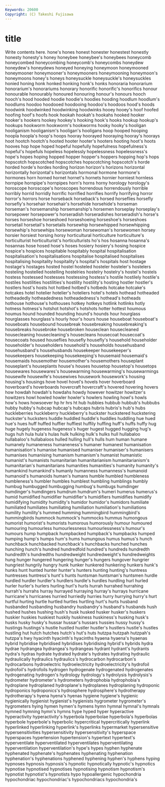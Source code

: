 ```yaml
---
Keywords: 20600 
Copyright: (C) Takeshi Fujisawa
---
```


# title

Write contents here.
 hone's
hones honest honester honestest honestly honesty honesty's honey honeybee honeybee's
honeybees honeycomb honeycombed honeycombing honeycomb's honeycombs honeydew honeydew's honeydews honeyed
honeying honeymoon honeymooned honeymooner honeymooner's honeymooners honeymooning honeymoon's honeymoons honey's
honeys honeysuckle honeysuckle's honeysuckles honied honing honk honked honking honk's
honks honoraria honorarium honorarium's honorariums honorary honorific honorific's honorifics honour
honourable honourably honoured honouring honour's honours hooch hooch's hood hooded
hoodie hoodie's hoodies hooding hoodlum hoodlum's hoodlums hoodoo hoodooed hoodooing
hoodoo's hoodoos hood's hoods hoodwink hoodwinked hoodwinking hoodwinks hooey hooey's
hoof hoofed hoofing hoof's hoofs hook hookah hookah's hookahs hooked
hooker hooker's hookers hookey hookey's hooking hook's hooks hookup hookup's
hookups hookworm hookworm's hookworms hooky hooky's hooligan hooliganism hooliganism's hooligan's
hooligans hoop hooped hooping hoopla hoopla's hoop's hoops hooray hoorayed
hooraying hooray's hoorays hoot hootch hootch's hooted hooter hooter's hooters
hooting hoot's hoots hooves hop hope hoped hopeful hopefully hopefulness
hopefulness's hopeful's hopefuls hopeless hopelessly hopelessness hopelessness's hope's hopes hoping
hopped hopper hopper's hoppers hopping hop's hops hopscotch hopscotched hopscotches
hopscotching hopscotch's horde horded horde's hordes hording horizon horizon's horizons
horizontal horizontally horizontal's horizontals hormonal hormone hormone's hormones horn horned
hornet hornet's hornets hornier horniest hornless hornpipe hornpipe's hornpipes horn's
horns horny horology horology's horoscope horoscope's horoscopes horrendous horrendously horrible
horribly horrid horridly horrific horrified horrifies horrify horrifying horror horror's
horrors horse horseback horseback's horsed horseflies horsefly horsefly's horsehair horsehair's
horsehide horsehide's horseman horseman's horsemanship horsemanship's horsemen horseplay horseplay's horsepower
horsepower's horseradish horseradishes horseradish's horse's horses horseshoe horseshoed horseshoeing horseshoe's
horseshoes horsetail horsetail's horsetails horsewhip horsewhipped horsewhipping horsewhip's horsewhips horsewoman
horsewoman's horsewomen horsey horsier horsiest horsing horsy horticultural horticulture horticulture's
horticulturist horticulturist's horticulturists ho's hos hosanna hosanna's hosannas hose hosed
hose's hoses hosiery hosiery's hosing hospice hospice's hospices hospitable hospitably
hospital hospitalisation hospitalisation's hospitalisations hospitalise hospitalised hospitalises hospitalising hospitality hospitality's
hospital's hospitals host hostage hostage's hostages hosted hostel hosteled hosteler
hosteler's hostelers hosteling hostelled hostelling hostelries hostelry hostelry's hostel's hostels
hostess hostessed hostesses hostessing hostess's hostile hostilely hostile's hostiles hostilities
hostilities's hostility hostility's hosting hostler hostler's hostlers host's hosts hot
hotbed hotbed's hotbeds hotcake hotcake's hotcakes hotel hotelier hotelier's hoteliers
hotel's hotels hothead hotheaded hotheadedly hotheadedness hotheadedness's hothead's hotheads hothouse
hothouse's hothouses hotkey hotkeys hotlink hotlinks hotly hotness hotness's hotshot
hotshot's hotshots hotter hottest houmous houmus hound hounded hounding hound's
hounds hour hourglass hourglasses hourglass's hourly hour's hours house houseboat
houseboat's houseboats housebound housebreak housebreaking housebreaking's housebreaks housebroke housebroken houseclean
housecleaned housecleaning housecleaning's housecleans housecoat housecoat's housecoats housed houseflies housefly
housefly's household householder householder's householders household's households househusband househusband's househusbands
housekeeper housekeeper's housekeepers housekeeping housekeeping's housemaid housemaid's housemaids housemother housemother's
housemothers houseplant houseplant's houseplants house's houses housetop housetop's housetops housewares
housewares's housewarming housewarming's housewarmings housewife housewife's housewives housework housework's housing
housing's housings hove hovel hovel's hovels hover hoverboard hoverboard's hoverboards
hovercraft hovercraft's hovered hovering hovers how howdah howdah's howdahs howdy
however howitzer howitzer's howitzers howl howled howler howler's howlers howling
howl's howls how's hows howsoever hp hr hrs ht hub
hubbies hubbub hubbub's hubbubs hubby hubby's hubcap hubcap's hubcaps hubris
hubris's hub's hubs huckleberries huckleberry huckleberry's huckster huckstered huckstering huckster's
hucksters huddle huddled huddle's huddles huddling hue hued hue's hues
huff huffed huffier huffiest huffily huffing huff's huffs huffy hug
huge hugely hugeness hugeness's huger hugest hugged hugging hug's hugs
huh hula hula's hulas hulk hulking hulk's hulks hull hullabaloo
hullabaloo's hullabaloos hulled hulling hull's hulls hum human humane humanely
humaneness humaneness's humaner humanest humanisation humanisation's humanise humanised humaniser humaniser's
humanisers humanises humanising humanism humanism's humanist humanistic humanist's humanists humanitarian
humanitarianism humanitarianism's humanitarian's humanitarians humanities humanities's humanity humanity's humankind humankind's
humanly humanness humanness's humanoid humanoid's humanoids human's humans humble humbled
humbleness humbleness's humbler humbles humblest humbling humblings humbly humbug humbugged
humbugging humbug's humbugs humdinger humdinger's humdingers humdrum humdrum's humeri humerus
humerus's humid humidified humidifier humidifier's humidifiers humidifies humidify humidifying humidity
humidity's humidor humidor's humidors humiliate humiliated humiliates humiliating humiliation humiliation's
humiliations humility humility's hummed humming hummingbird hummingbird's hummingbirds hummock hummock's
hummocks hummus humongous humorist humorist's humorists humorous humorously humour humoured
humouring humourless humourlessness humourlessness's humour's humours hump humpback humpbacked humpback's
humpbacks humped humping hump's humps hum's hums humungous humus humus's
hunch hunchback hunchbacked hunchback's hunchbacks hunched hunches hunching hunch's hundred
hundredfold hundred's hundreds hundredth hundredth's hundredths hundredweight hundredweight's hundredweights hung
hunger hungered hungering hunger's hungers hungover hungrier hungriest hungrily hungry
hunk hunker hunkered hunkering hunkers hunk's hunks hunt hunted hunter
hunter's hunters hunting hunting's huntress huntresses huntress's hunt's hunts huntsman
huntsman's huntsmen hurdle hurdled hurdler hurdler's hurdlers hurdle's hurdles hurdling
hurl hurled hurler hurler's hurlers hurling hurl's hurls hurrah hurrahed
hurrahing hurrah's hurrahs hurray hurrayed hurraying hurray's hurrays hurricane hurricane's
hurricanes hurried hurriedly hurries hurry hurrying hurry's hurt hurtful hurting
hurtle hurtled hurtles hurtling hurt's hurts husband husbanded husbanding husbandry
husbandry's husband's husbands hush hushed hushes hushing hush's husk husked
husker husker's huskers huskier huskies huskiest huskily huskiness huskiness's husking
husk's husks husky husky's hussar hussar's hussars hussies hussy hussy's
hustings hustings's hustle hustled hustler hustler's hustlers hustle's hustles hustling
hut hutch hutches hutch's hut's huts hutzpa hutzpah hutzpah's hutzpa's
hwy hyacinth hyacinth's hyacinths hyaena hyaena's hyaenas hybrid hybridise hybridised
hybridises hybridising hybrid's hybrids hydra hydrae hydrangea hydrangea's hydrangeas hydrant
hydrant's hydrants hydra's hydras hydrate hydrated hydrate's hydrates hydrating hydraulic
hydraulically hydraulics hydraulics's hydrocarbon hydrocarbon's hydrocarbons hydroelectric hydroelectricity hydroelectricity's hydrofoil
hydrofoil's hydrofoils hydrogen hydrogenate hydrogenated hydrogenates hydrogenating hydrogen's hydrology hydrology's
hydrolysis hydrolysis's hydrometer hydrometer's hydrometers hydrophobia hydrophobia's hydroplane hydroplaned hydroplane's
hydroplanes hydroplaning hydroponic hydroponics hydroponics's hydrosphere hydrosphere's hydrotherapy hydrotherapy's hyena
hyena's hyenas hygiene hygiene's hygienic hygienically hygienist hygienist's hygienists hygrometer
hygrometer's hygrometers hying hymen hymen's hymens hymn hymnal hymnal's hymnals
hymned hymning hymn's hymns hype hyped hyper hyperactive hyperactivity hyperactivity's
hyperbola hyperbolae hyperbola's hyperbolas hyperbole hyperbole's hyperbolic hypercritical hypercritically hyperlink
hyperlinked hyperlinking hyperlink's hyperlinks hypermarket hypersensitive hypersensitivities hypersensitivity hypersensitivity's hyperspace
hyperspaces hypertension hypertension's hypertext hypertext's hyperventilate hyperventilated hyperventilates hyperventilating hyperventilation
hyperventilation's hype's hypes hyphen hyphenate hyphenated hyphenate's hyphenates hyphenating hyphenation
hyphenation's hyphenations hyphened hyphening hyphen's hyphens hyping hypnoses hypnosis hypnosis's
hypnotic hypnotically hypnotic's hypnotics hypnotise hypnotised hypnotises hypnotising hypnotism hypnotism's
hypnotist hypnotist's hypnotists hypo hypoallergenic hypochondria hypochondriac hypochondriac's hypochondriacs hypochondria's
